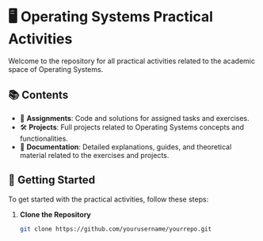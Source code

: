 # 🖥️ Operating Systems Practical Activities

Welcome to the repository for all practical activities related to the academic space of Operating Systems.

## 📚 Contents

- 📂 **Assignments**: Code and solutions for assigned tasks and exercises.
- 🛠️ **Projects**: Full projects related to Operating Systems concepts and functionalities.
- 📝 **Documentation**: Detailed explanations, guides, and theoretical material related to the exercises and projects.

## 🚀 Getting Started

To get started with the practical activities, follow these steps:

1. **Clone the Repository**

   ```bash
   git clone https://github.com/yourusername/yourrepo.git
